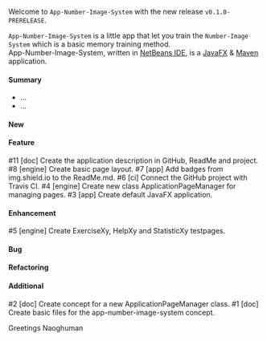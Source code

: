 Welcome to `App-Number-Image-System` with the new release `v0.1.0-PRERELEASE`.

`App-Number-Image-System` is a little app that let you train the `Number-Image System` 
which is a basic memory training method.  
App-Number-Image-System, written in [NetBeans IDE], is a [JavaFX] &amp; [Maven] 
application.




#### Summary
* ...
* ...



#### New



#### Feature
#11 [doc] Create the application description in GitHub, ReadMe and project.
#8 [engine] Create basic page layout.
#7 [app] Add badges from img.shield.io to the ReadMe.md.
#6 [ci] Connect the GitHub project with Travis CI.
#4 [engine] Create new class ApplicationPageManager for managing pages.
#3 [app] Create default JavaFX application.



#### Enhancement
#5 [engine] Create ExerciseXy, HelpXy and StatisticXy testpages.



#### Bug



#### Refactoring



#### Additional
#2 [doc] Create concept for a new ApplicationPageManager class.
#1 [doc] Create basic files for the app-number-image-system concept.



Greetings
Naoghuman



[//]: # (Issues which will be integrated in this release)



[//]: # (Links)
[JavaFX]:http://docs.oracle.com/javase/8/javase-clienttechnologies.htm
[Maven]:http://maven.apache.org/
[NetBeans IDE]:https://netbeans.org/
